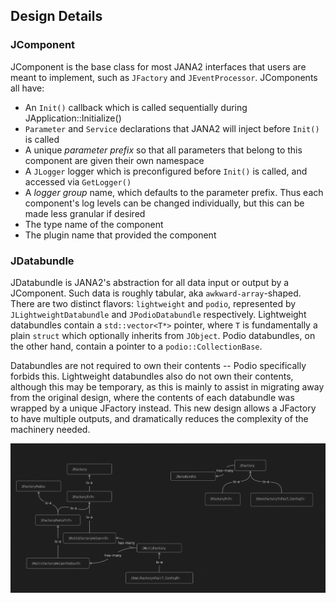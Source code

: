 
## Design Details

### JComponent

JComponent is the base class for most JANA2 interfaces that users are meant to implement, such as `JFactory` and `JEventProcessor`. JComponents all have:
- An `Init()` callback which is called sequentially during JApplication::Initialize()
- `Parameter` and `Service` declarations that JANA2 will inject before `Init()` is called
- A unique *parameter prefix* so that all parameters that belong to this component are given their own namespace
- A `JLogger` logger which is preconfigured before `Init()` is called, and accessed via `GetLogger()`
- A *logger group* name, which defaults to the parameter prefix. Thus each component's log levels can be changed individually, but this can be made less granular if desired
- The type name of the component
- The plugin name that provided the component


### JDatabundle

JDatabundle is JANA2's abstraction for all data input or output by a JComponent. Such data is roughly tabular, aka `awkward-array`-shaped. There are two distinct flavors: `lightweight` and `podio`, represented by `JLightweightDatabundle` and `JPodioDatabundle` respectively. Lightweight databundles contain a `std::vector<T*>` pointer, where `T` is fundamentally a plain `struct` which optionally inherits from `JObject`. Podio databundles, on the other hand, contain a pointer to a `podio::CollectionBase`.

Databundles are not required to own their contents -- Podio specifically forbids this. Lightweight databundles also do not own their contents, although this may be temporary, as this is mainly to assist in migrating away from the original design, where the contents of each databundle was wrapped by a unique JFactory instead. This new design allows a JFactory to have multiple outputs, and dramatically reduces the complexity of the machinery needed.

![UML diagram of JFactory machinery, before and after databundles](_media/databundles.png)



